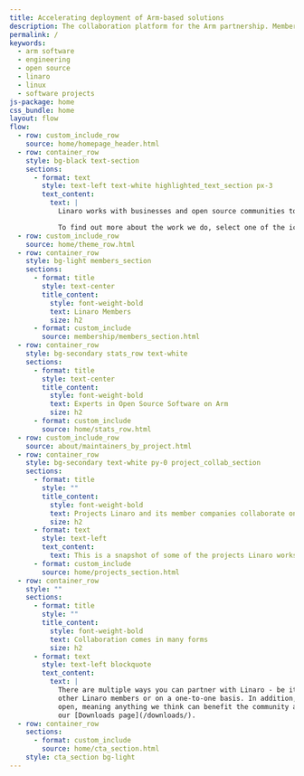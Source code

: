 ```yaml
---
title: Accelerating deployment of Arm-based solutions
description: The collaboration platform for the Arm partnership. Members can collaborate on open source software, where solutions are discussed & worked upon.
permalink: /
keywords:
  - arm software
  - engineering
  - open source
  - linaro
  - linux
  - software projects
js-package: home
css_bundle: home
layout: flow
flow:
  - row: custom_include_row
    source: home/homepage_header.html
  - row: container_row
    style: bg-black text-section
    sections:
      - format: text
        style: text-left text-white highlighted_text_section px-3
        text_content:
          text: |
            Linaro works with businesses and open source communities to develop software on Arm-based technology. We create solutions that drive forward the Arm software ecosystem, enhance standardisation, promote collaboration across industries and contribute to real-world applications.

            To find out more about the work we do, select one of the icons below.
  - row: custom_include_row
    source: home/theme_row.html
  - row: container_row
    style: bg-light members_section
    sections:
      - format: title
        style: text-center
        title_content:
          style: font-weight-bold
          text: Linaro Members
          size: h2
      - format: custom_include
        source: membership/members_section.html
  - row: container_row
    style: bg-secondary stats_row text-white
    sections:
      - format: title
        style: text-center
        title_content:
          style: font-weight-bold
          text: Experts in Open Source Software on Arm
          size: h2
      - format: custom_include
        source: home/stats_row.html
  - row: custom_include_row
    source: about/maintainers_by_project.html
  - row: container_row
    style: bg-secondary text-white py-0 project_collab_section
    sections:
      - format: title
        style: ""
        title_content:
          style: font-weight-bold
          text: Projects Linaro and its member companies collaborate on
          size: h2
      - format: text
        style: text-left
        text_content:
          text: This is a snapshot of some of the projects Linaro works on
      - format: custom_include
        source: home/projects_section.html
  - row: container_row
    style: ""
    sections:
      - format: title
        style: ""
        title_content:
          style: font-weight-bold
          text: Collaboration comes in many forms
          size: h2
      - format: text
        style: text-left blockquote
        text_content:
          text: |
            There are multiple ways you can partner with Linaro - be it in collaboration with Linaro and
            other Linaro members or on a one-to-one basis. In addition, a lot of the work we do is in the
            open, meaning anything we think can benefit the community at large we will make public on
            our [Downloads page](/downloads/).
  - row: container_row
    sections:
      - format: custom_include
        source: home/cta_section.html
    style: cta_section bg-light
---
```

